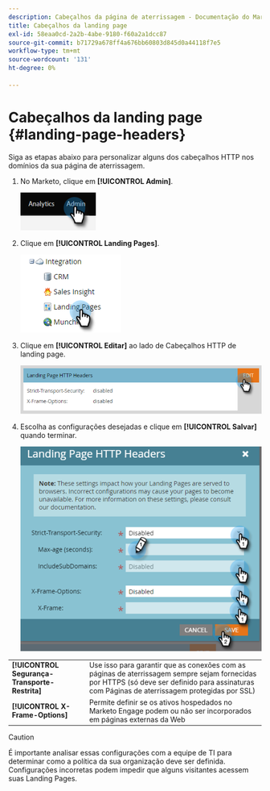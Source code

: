 ```yaml
---
description: Cabeçalhos da página de aterrissagem - Documentação do Marketo - Documentação do produto
title: Cabeçalhos da landing page
exl-id: 58eaa0cd-2a2b-4abe-9180-f60a2a1dcc87
source-git-commit: b71729a678ff4a676bb60803d845d0a44118f7e5
workflow-type: tm+mt
source-wordcount: '131'
ht-degree: 0%

---
```


# Cabeçalhos da landing page {#landing-page-headers}

Siga as etapas abaixo para personalizar alguns dos cabeçalhos HTTP nos domínios da sua página de aterrissagem.

1. No Marketo, clique em **[!UICONTROL Admin]**.

   ![](assets/landing-page-headers-1.png)

1. Clique em **[!UICONTROL Landing Pages]**.

   ![](assets/landing-page-headers-2.png)

1. Clique em **[!UICONTROL Editar]** ao lado de Cabeçalhos HTTP de landing page.

   ![](assets/landing-page-headers-3.png)

1. Escolha as configurações desejadas e clique em **[!UICONTROL Salvar]** quando terminar.

   ![](assets/landing-page-headers-4.png)

<table>
 <tr>
  <td><strong>[!UICONTROL Segurança-Transporte-Restrita]</strong></td>
  <td>Use isso para garantir que as conexões com as páginas de aterrissagem sempre sejam fornecidas por HTTPS (só deve ser definido para assinaturas com Páginas de aterrissagem protegidas por SSL)</td>
 </tr>
 <tr>
  <td><strong>[!UICONTROL X-Frame-Options]</strong></td>
  <td>Permite definir se os ativos hospedados no Marketo Engage podem ou não ser incorporados em páginas externas da Web</td>
 </tr>
</table>

>[!CAUTION]
>
>É importante analisar essas configurações com a equipe de TI para determinar como a política da sua organização deve ser definida. Configurações incorretas podem impedir que alguns visitantes acessem suas Landing Pages.
